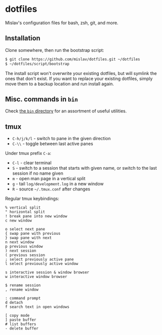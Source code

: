 # dotfiles

Mislav's configuration files for bash, zsh, git, and more.

## Installation

Clone somewhere, then run the bootstrap script:

~~~ sh
$ git clone https://github.com/mislav/dotfiles.git ~/dotfiles
$ ~/dotfiles/script/bootstrap
~~~

The install script won't overwrite your existing dotfiles, but will symlink
the ones that don't exist. If you want to replace your existing dotfiles, simply
move them to a backup location and run install again.

## Misc. commands in `bin`

Check [the `bin` directory](./bin) for an assortment of useful utilities.

## tmux

- `C-h/j/k/l` - switch to pane in the given direction
- `C-\\` - toggle between last active panes

Under tmux prefix `C-a`:

- `C-l` - clear terminal
- `S` - switch to a session that starts with given name, or switch to the last
  session if no name given
- `m` - open man page in a vertical split
- `g` - tail `log/development.log` in a new window
- `R` - source `~/.tmux.conf` after changes

Regular tmux keybindings:

    % vertical split
    " horizontal split
    ! break pane into new window
    c new window

    o select next pane
    { swap pane with previous
    } swap pane with next
    n next window
    p previous window
    ) next session
    ( previous session
    ; select previously active pane
    l select previously active window

    s interactive session & window browser
    w interactive window browser

    $ rename session
    , rename window

    : command prompt
    d detach
    f search text in open windows

    [ copy mode
    ] paste buffer
    # list buffers
    - delete buffer


[vimfiles]: https://github.com/mislav/vimfiles#readme
[rbenv]: https://github.com/rbenv/rbenv#readme
